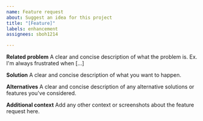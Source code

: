 ```yaml
---
name: Feature request
about: Suggest an idea for this project
title: "[Feature]"
labels: enhancement
assignees: sboh1214

---
```


**Related problem**
A clear and concise description of what the problem is. Ex. I'm always frustrated when [...]

**Solution**
A clear and concise description of what you want to happen.

**Alternatives**
A clear and concise description of any alternative solutions or features you've considered.

**Additional context**
Add any other context or screenshots about the feature request here.
